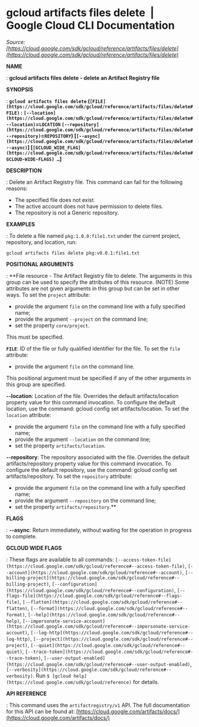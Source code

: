 # gcloud artifacts files delete  |  Google Cloud CLI Documentation

*Source: [https://cloud.google.com/sdk/gcloud/reference/artifacts/files/delete](https://cloud.google.com/sdk/gcloud/reference/artifacts/files/delete)*

**NAME**

: **gcloud artifacts files delete - delete an Artifact Registry file**

**SYNOPSIS**

: **`gcloud artifacts files delete` (`[FILE](https://cloud.google.com/sdk/gcloud/reference/artifacts/files/delete#FILE)` : `[--location](https://cloud.google.com/sdk/gcloud/reference/artifacts/files/delete#--location)`=`LOCATION` `[--repository](https://cloud.google.com/sdk/gcloud/reference/artifacts/files/delete#--repository)`=`REPOSITORY`) [`[--async](https://cloud.google.com/sdk/gcloud/reference/artifacts/files/delete#--async)`] [`[GCLOUD_WIDE_FLAG](https://cloud.google.com/sdk/gcloud/reference/artifacts/files/delete#GCLOUD-WIDE-FLAGS) …`]**

**DESCRIPTION**

: Delete an Artifact Registry file.
This command can fail for the following reasons:

- The specified file does not exist.
- The active account does not have permission to delete files.
- The repository is not a Generic repository.

**EXAMPLES**

: To delete a file named `pkg:1.0.0:file1.txt` under the current
project, repository, and location, run:

```
gcloud artifacts files delete pkg:v0.0.1:file1.txt
```

**POSITIONAL ARGUMENTS**

: **File resource - The Artifact Registry file to delete. The arguments in this
group can be used to specify the attributes of this resource. (NOTE) Some
attributes are not given arguments in this group but can be set in other ways.
To set the `project` attribute:

- provide the argument `file` on the command line with a fully
specified name;
- provide the argument `--project` on the command line;
- set the property `core/project`.

This must be specified.

**`FILE`**:
ID of the file or fully qualified identifier for the file.
To set the `file` attribute:

- provide the argument `file` on the command line.

This positional argument must be specified if any of the other arguments in this
group are specified.

**--location**:
Location of the file. Overrides the default artifacts/location property value
for this command invocation. To configure the default location, use the command:
gcloud config set artifacts/location.
To set the `location` attribute:

- provide the argument `file` on the command line with a fully
specified name;
- provide the argument `--location` on the command line;
- set the property `artifacts/location`.

**--repository**:
The repository associated with the file. Overrides the default
artifacts/repository property value for this command invocation. To configure
the default repository, use the command: gcloud config set artifacts/repository.
To set the `repository` attribute:

- provide the argument `file` on the command line with a fully
specified name;
- provide the argument `--repository` on the command line;
- set the property `artifacts/repository`.**

**FLAGS**

: **--async**:
Return immediately, without waiting for the operation in progress to complete.

**GCLOUD WIDE FLAGS**

: These flags are available to all commands: `[--access-token-file](https://cloud.google.com/sdk/gcloud/reference#--access-token-file)`,
`[--account](https://cloud.google.com/sdk/gcloud/reference#--account)`, `[--billing-project](https://cloud.google.com/sdk/gcloud/reference#--billing-project)`,
`[--configuration](https://cloud.google.com/sdk/gcloud/reference#--configuration)`,
`[--flags-file](https://cloud.google.com/sdk/gcloud/reference#--flags-file)`,
`[--flatten](https://cloud.google.com/sdk/gcloud/reference#--flatten)`, `[--format](https://cloud.google.com/sdk/gcloud/reference#--format)`, `[--help](https://cloud.google.com/sdk/gcloud/reference#--help)`, `[--impersonate-service-account](https://cloud.google.com/sdk/gcloud/reference#--impersonate-service-account)`,
`[--log-http](https://cloud.google.com/sdk/gcloud/reference#--log-http)`,
`[--project](https://cloud.google.com/sdk/gcloud/reference#--project)`, `[--quiet](https://cloud.google.com/sdk/gcloud/reference#--quiet)`, `[--trace-token](https://cloud.google.com/sdk/gcloud/reference#--trace-token)`, `[--user-output-enabled](https://cloud.google.com/sdk/gcloud/reference#--user-output-enabled)`,
`[--verbosity](https://cloud.google.com/sdk/gcloud/reference#--verbosity)`.
Run `$ [gcloud help](https://cloud.google.com/sdk/gcloud/reference)` for details.

**API REFERENCE**

: This command uses the `artifactregistry/v1` API. The full
documentation for this API can be found at: [https://cloud.google.com/artifacts/docs/](https://cloud.google.com/artifacts/docs/)